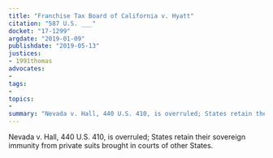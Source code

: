 ```yaml
---
title: "Franchise Tax Board of California v. Hyatt"
citation: "587 U.S. ___"
docket: "17-1299"
argdate: "2019-01-09"
publishdate: "2019-05-13"
justices:
- 1991thomas
advocates:
- 
tags:
- 
topics:
- 
summary: "Nevada v. Hall, 440 U.S. 410, is overruled; States retain their sovereign immunity from private suits brought in courts of other States."
---
```

Nevada v. Hall, 440 U.S. 410, is overruled; States retain their sovereign immunity from private suits brought in courts of other States.
